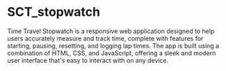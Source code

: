# SCT_stopwatch
Time Travel Stopwatch is a responsive web application designed to help users accurately measure and track time, complete with features for starting, pausing, resetting, and logging lap times. The app is built using a combination of HTML, CSS, and JavaScript, offering a sleek and modern user interface that's easy to interact with on any device.
